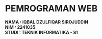 # PEMROGRAMAN WEB

**NAMA : IQBAL DZULFIQAR SIROJUDDIN**
<BR>
**NIM : 2241035**
<BR>
**STUDI : TEKNIK INFORMATIKA - S1**
